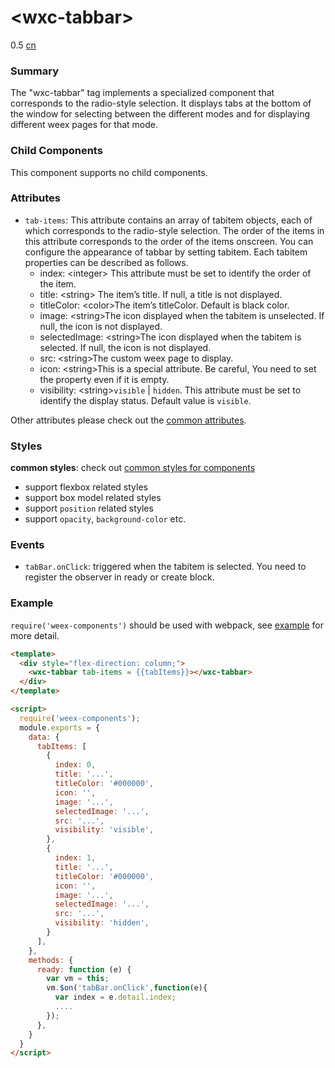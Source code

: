 # &lt;wxc-tabbar&gt;
<span class="weex-version">0.5</span>
<a href="https://github.com/weexteam/article/wiki/%E6%AC%A2%E8%BF%8E%E5%8F%82%E4%B8%8EWeex%E4%B8%AD%E6%96%87%E6%96%87%E6%A1%A3%E7%BF%BB%E8%AF%91"  class="weex-translate incomplete">cn</a>

### Summary

The "wxc-tabbar" tag implements a specialized component that corresponds to the radio-style selection. It displays tabs at the bottom of the window for selecting between the different modes and for displaying different weex pages for that mode.

### Child Components

This component supports no child components.

### Attributes

- `tab-items`: This attribute contains an array of tabitem objects, each of which corresponds to the radio-style selection. The order of the items in this attribute corresponds to the order of the items onscreen. You can configure the appearance of tabbar by setting tabitem. Each tabitem properties can be described as follows.
  + index: &lt;integer&gt; This attribute must be set to identify the order of the item.
  + title: &lt;string&gt; The item’s title. If null, a title is not displayed.
  + titleColor: &lt;color&gt;The item’s titleColor. Default is black color.  
  + image: &lt;string&gt;The icon displayed when the tabitem is unselected. If null, the icon is not displayed.
  + selectedImage:  &lt;string&gt;The icon displayed when the tabitem is selected. If null, the icon is not displayed.
  + src: &lt;string&gt;The  custom weex page to display.
  + icon: &lt;string&gt;This is a special attribute. Be careful, You need to set the property even if it is empty.
   + visibility: &lt;string&gt;`visible` | `hidden`. This attribute must be set to identify the display status. Default value is `visible`.
                 
Other attributes please check out the [common attributes](../references/common-attrs.md).

### Styles

**common styles**: check out [common styles for components](../references/common-style.md)

- support flexbox related styles
- support box model related styles
- support ``position`` related styles
- support ``opacity``, ``background-color`` etc.

### Events

- `tabBar.onClick`: triggered when the tabitem is selected. You need to register the observer in ready or create block.

### Example

`require('weex-components')` should be used with webpack, see [example](https://github.com/alibaba/weex/blob/example/examples/component/tabbar/tabbar-demo.we) for more detail.

```html
<template>
  <div style="flex-direction: column;">
    <wxc-tabbar tab-items = {{tabItems}}></wxc-tabbar>
  </div>
</template>

<script>
  require('weex-components');
  module.exports = {
    data: {
      tabItems: [
        {
          index: 0,
          title: '...',
          titleColor: '#000000',
          icon: '',
          image: '...',
          selectedImage: '...',
          src: '...',
          visibility: 'visible',
        },
        {
          index: 1,
          title: '...',
          titleColor: '#000000',
          icon: '',
          image: '...',
          selectedImage: '...',
          src: '...',
          visibility: 'hidden',
        }
      ],
    },
    methods: {
      ready: function (e) {
        var vm = this;
        vm.$on('tabBar.onClick',function(e){
          var index = e.detail.index;
       	  ....
        });
      },
    }
  }
</script>
```